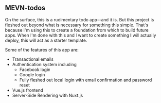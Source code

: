 ## MEVN-todos

On the surface, this is a rudimentary todo app--and it is. But this project is fleshed out beyond what is necessary for something this simple. That's because I'm using this to create a foundation from which to build future apps. When I'm done with this and I want to create something I will actually deploy, this will act as a starter template.

Some of the features of this app are:
* Transactional emails
* Authentication system including
  * Facebook login
  * Google login
  * Fully fleshed out local login with email confirmation and password reset
* Vue.js frontend
* Server-Side Rendering with Nuxt.js
